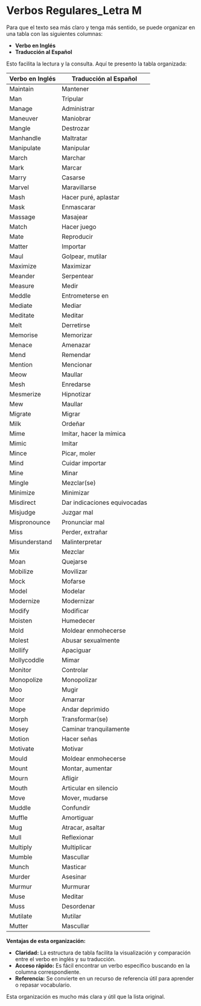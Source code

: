 # Verbos Regulares_Letra M

Para que el texto sea más claro y tenga más sentido, se puede organizar en una tabla con las siguientes columnas:

*   **Verbo en Inglés**
*   **Traducción al Español**

Esto facilita la lectura y la consulta. Aquí te presento la tabla organizada:

| Verbo en Inglés | Traducción al Español           |
|-----------------|---------------------------------|
| Maintain        | Mantener                        |
| Man             | Tripular                        |
| Manage          | Administrar                     |
| Maneuver        | Maniobrar                       |
| Mangle          | Destrozar                       |
| Manhandle       | Maltratar                       |
| Manipulate      | Manipular                       |
| March           | Marchar                         |
| Mark            | Marcar                          |
| Marry           | Casarse                         |
| Marvel          | Maravillarse                    |
| Mash            | Hacer puré, aplastar            |
| Mask            | Enmascarar                      |
| Massage         | Masajear                        |
| Match           | Hacer juego                     |
| Mate            | Reproducir                      |
| Matter          | Importar                        |
| Maul            | Golpear, mutilar                |
| Maximize        | Maximizar                       |
| Meander         | Serpentear                      |
| Measure         | Medir                           |
| Meddle          | Entrometerse en                |
| Mediate         | Mediar                          |
| Meditate        | Meditar                         |
| Melt            | Derretirse                      |
| Memorise        | Memorizar                       |
| Menace          | Amenazar                        |
| Mend            | Remendar                        |
| Mention         | Mencionar                       |
| Meow            | Maullar                         |
| Mesh            | Enredarse                       |
| Mesmerize       | Hipnotizar                      |
| Mew             | Maullar                         |
| Migrate         | Migrar                          |
| Milk            | Ordeñar                         |
| Mime            | Imitar, hacer la mímica       |
| Mimic           | Imitar                          |
| Mince           | Picar, moler                    |
| Mind            | Cuidar importar                |
| Mine            | Minar                           |
| Mingle          | Mezclar(se)                     |
| Minimize        | Minimizar                       |
| Misdirect       | Dar indicaciones equivocadas      |
| Misjudge        | Juzgar mal                      |
| Mispronounce    | Pronunciar mal                  |
| Miss            | Perder, extrañar                |
| Misunderstand   | Malinterpretar                 |
| Mix             | Mezclar                         |
| Moan            | Quejarse                        |
| Mobilize        | Movilizar                       |
| Mock            | Mofarse                         |
| Model           | Modelar                         |
| Modernize       | Modernizar                      |
| Modify          | Modificar                       |
| Moisten         | Humedecer                       |
| Mold            | Moldear enmohecerse             |
| Molest          | Abusar sexualmente              |
| Mollify         | Apaciguar                       |
| Mollycoddle     | Mimar                           |
| Monitor         | Controlar                       |
| Monopolize      | Monopolizar                     |
| Moo             | Mugir                           |
| Moor            | Amarrar                         |
| Mope            | Andar deprimido                |
| Morph           | Transformar(se)                  |
| Mosey           | Caminar tranquilamente         |
| Motion          | Hacer señas                     |
| Motivate        | Motivar                         |
| Mould           | Moldear enmohecerse             |
| Mount           | Montar, aumentar                |
| Mourn           | Afligir                         |
| Mouth           | Articular en silencio          |
| Move            | Mover, mudarse                  |
| Muddle          | Confundir                       |
| Muffle          | Amortiguar                      |
| Mug             | Atracar, asaltar               |
| Mull            | Reflexionar                     |
| Multiply        | Multiplicar                     |
| Mumble          | Mascullar                       |
| Munch           | Masticar                        |
| Murder          | Asesinar                        |
| Murmur          | Murmurar                        |
| Muse            | Meditar                         |
| Muss            | Desordenar                      |
| Mutilate        | Mutilar                         |
| Mutter          | Mascullar                       |

**Ventajas de esta organización:**

*   **Claridad:** La estructura de tabla facilita la visualización y comparación entre el verbo en inglés y su traducción.
*   **Acceso rápido:** Es fácil encontrar un verbo específico buscando en la columna correspondiente.
*   **Referencia:** Se convierte en un recurso de referencia útil para aprender o repasar vocabulario.

Esta organización es mucho más clara y útil que la lista original.
